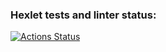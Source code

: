 ### Hexlet tests and linter status:
[![Actions Status](https://github.com/DaniilMelnikov07/layout-designer-project-58/actions/workflows/hexlet-check.yml/badge.svg)](https://github.com/DaniilMelnikov07/layout-designer-project-58/actions)